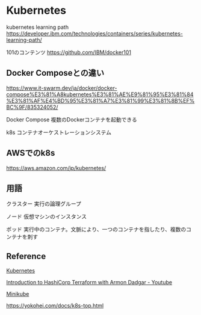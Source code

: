 # Kubernetes

kubernetes learning path
https://developer.ibm.com/technologies/containers/series/kubernetes-learning-path/

101のコンテンツ
https://github.com/IBM/docker101

## Docker Composeとの違い

https://www.it-swarm.dev/ja/docker/docker-compose%E3%81%A8kubernetes%E3%81%AE%E9%81%95%E3%81%84%E3%81%AF%E4%BD%95%E3%81%A7%E3%81%99%E3%81%8B%EF%BC%9F/835324052/

Docker Compose
複数のDockerコンテナを起動できる

k8s
コンテナオーケストレーションシステム

## AWSでのk8s

https://aws.amazon.com/jp/kubernetes/

## 用語
クラスター
実行の論理グループ

ノード
仮想マシンのインスタンス

ポッド
実行中のコンテナ。文脈により、一つのコンテナを指したり、複数のコンテナを刺す

## Reference

[Kubernetes](https://kubernetes.io/ja/)

[Introduction to HashiCorp Terraform with Armon Dadgar - Youtube](https://www.youtube.com/watch?v=h970ZBgKINg&feature=emb_title)

[Minikube](https://kubernetes.io/ja/docs/setup/learning-environment/minikube/)

https://yokohei.com/docs/k8s-top.html
